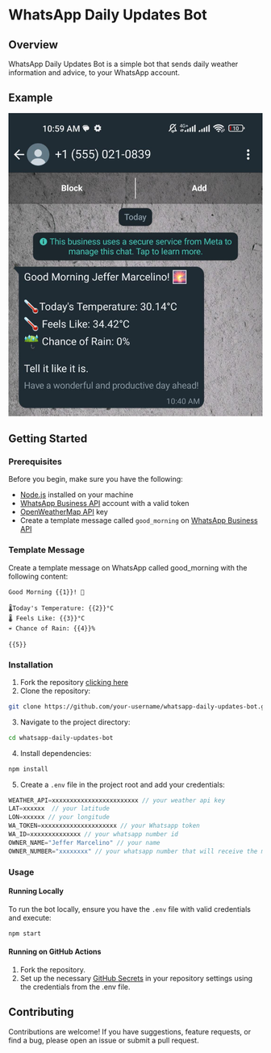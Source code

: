 # WhatsApp Daily Updates Bot

## Overview
WhatsApp Daily Updates Bot is a simple bot that sends daily weather information and advice, to your WhatsApp account.

## Example
<img src="./.github/images/example.jpeg"></img>

## Getting Started

### Prerequisites

Before you begin, make sure you have the following:

- [Node.js](https://nodejs.org/) installed on your machine
- [WhatsApp Business API](https://developers.facebook.com/docs/whatsapp/cloud-api/overview) account with a valid token
- [OpenWeatherMap API](https://openweathermap.org/) key
- Create a template message called ```good_morning``` on [WhatsApp Business API](https://developers.facebook.com/docs/whatsapp/cloud-api/overview)


### Template Message

Create a template message on WhatsApp called good_morning with the following content:

```
Good Morning {{1}}! 🌅

🌡Today's Temperature: {{2}}°C
🌡 Feels Like: {{3}}°C
☔ Chance of Rain: {{4}}% 

{{5}}
```

### Installation

1. Fork the repository [clicking here](https://github.com/JefferMarcelino/whatsapp-daily-updates-bot/fork)
2. Clone the repository:
  ```bash
  git clone https://github.com/your-username/whatsapp-daily-updates-bot.git
  ```

3. Navigate to the project directory:
  ```bash
  cd whatsapp-daily-updates-bot
  ```

4. Install dependencies:
  ```bash
  npm install
  ```

5. Create a `.env` file in the project root and add your credentials:
  ```javascript
  WEATHER_API=xxxxxxxxxxxxxxxxxxxxxxxx // your weather api key
  LAT=xxxxxx  // your latitude
  LON=xxxxxx // your longitude
  WA_TOKEN=xxxxxxxxxxxxxxxxxxxxx // your Whatsapp token
  WA_ID=xxxxxxxxxxxxxx // your whatsapp number id
  OWNER_NAME="Jeffer Marcelino" // your name
  OWNER_NUMBER="xxxxxxxx" // your whatsapp number that will receive the messages (includin the ddd, for example for mozambique 25884xxxxxxx)
  ```


### Usage

#### Running Locally

To run the bot locally, ensure you have the `.env` file with valid credentials and execute:

```bash
npm start
```

#### Running on GitHub Actions
1. Fork the repository.
2. Set up the necessary [GitHub Secrets](https://docs.github.com/en/actions/security-guides/using-secrets-in-github-actions) in your repository settings using the credentials from the .env file.

## Contributing
Contributions are welcome! If you have suggestions, feature requests, or find a bug, please open an issue or submit a pull request.